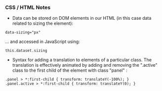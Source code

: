 ### CSS / HTML Notes

 - Data can be stored on DOM elements in our HTML (in this case data related to sizing the element):
```
data-sizing="px"
```
... and accessed in JavaScript using:
```
this.dataset.sizing
```
 - Syntax for adding a translation to elements of a particular class. The translation is effectively animated by adding and removing the ".active" class to the first child of the element with class "panel" :
```
.panel > *:first-child { transform: translateY(-100%); }
.panel.active > *:first-child { transform: translateY(0); }
```
